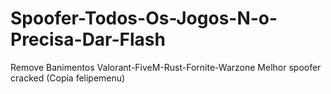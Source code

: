 # Spoofer-Todos-Os-Jogos-N-o-Precisa-Dar-Flash
Remove Banimentos Valorant-FiveM-Rust-Fornite-Warzone  Melhor spoofer cracked  (Copia felipemenu)
